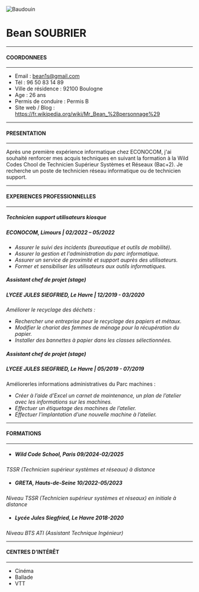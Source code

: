 ![Baudouin](https://upload.wikimedia.org/wikipedia/commons/thumb/3/33/Mr._Bean_2011.jpg/280px-Mr._Bean_2011.jpg)           
# Bean SOUBRIER
---

#### COORDONNEES

---
* Email : bean1s@gmail.com
* Tél : 96 50 83 14 89
* Ville de résidence : 92100 Boulogne
* Age : 26 ans
* Permis de conduire : Permis B
* Site web / Blog : https://fr.wikipedia.org/wiki/Mr_Bean_%28personnage%29
---
#### PRESENTATION
---

Après une première expérience informatique chez ECONOCOM, j'ai souhaité renforcer mes acquis techniques en suivant la formation à la Wild Codes Chool de Technicien Supérieur Systèmes et Réseaux (Bac+2). Je recherche un poste de technicien réseau informatique ou de technicien support.

---
#### EXPERIENCES PROFESSIONNELLES
---
##### Technicien support utilisateurs kiosque
##### ECONOCOM, Limours | 02/2022 – 05/2022
* _Assurer le suivi des incidents (bureautique et outils de mobilité)._
* _Assurer la gestion et l'administration du parc informatique._
* _Assurer un service de proximité et support auprès des utilisateurs._
* _Former et sensibiliser les utilisateurs aux outils informatiques._
##### Assistant chef de projet (stage)
##### LYCEE JULES SIEGFRIED, Le Havre | 12/2019 - 03/2020
_Améliorer le recyclage des déchets :_
* _Rechercher une entreprise pour le recyclage des papiers et métaux._
* _Modifier le chariot des femmes de ménage pour la récupération du papier._
* _Installer des bannettes à papier dans les classes sélectionnées._
##### Assistant chef de projet (stage)
##### LYCEE JULES SIEGFRIED, Le Havre | 05/2019 - 07/2019
Améliorerles informations administratives du Parc machines :
* _Créer à l’aide d’Excel un carnet de maintenance, un plan de l’atelier avec les informations sur les machines._
* _Effectuer un étiquetage des machines de l’atelier._
* _Effectuer l'implantation d’une nouvelle machine à l’atelier._
---
#### FORMATIONS
---
* ##### Wild Code School, Paris 09/2024-02/2025
_TSSR (Technicien supérieur systèmes et réseaux) à distance_
* ##### GRETA, Hauts-de-Seine 10/2022-05/2023
_Niveau TSSR (Technicien supérieur systèmes et réseaux) en initiale à distance_
* ##### Lycée Jules Siegfried, Le Havre 2018-2020
 _Niveau BTS ATI (Assistant Technique Ingénieur)_

---
#### CENTRES D’INTÉRÊT
---
* Cinéma
* Ballade
* VTT



